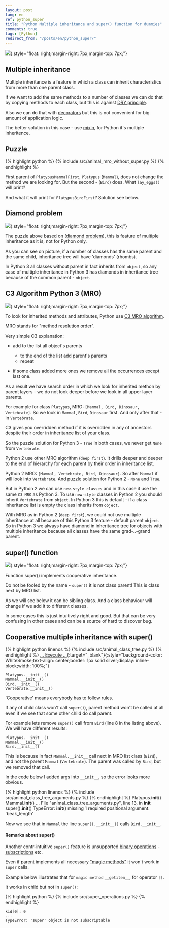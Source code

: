 ```yaml
---
layout: post
lang: en
ref: python_super
title: "Python Multiple inheritance and super() function for dummies"
comments: true
tags: [Python]
redirect_from: "/posts/en/python_super/"
---
```

![](/images/logo_super!.png){:style="float: right;margin-right: 7px;margin-top: 7px;"}


<style type="text/css">
  h2 {
    content: "";
    clear: both;
  }
</style>

## Multiple inheritance
Multiple inheritance is a feature in which a class can inherit characteristics 
from more than one parent class.

If we want to add the same methods to a number of classes we can do that
by copying methods to each class, but this is against 
[DRY principle](https://wikipedia.org/wiki/Don’t_repeat_yourself).

Also we can do that with
[decorators](https://www.python.org/dev/peps/pep-0318/)
but this is not convenient for big amount of application logic.

The better solution in this case - use
 [mixin](https://wikipedia.org/wiki/mixin), for Python it's multiple
 inheritence.


## Puzzle

{% highlight python %}
{% include src/animal_mro_without_super.py %}
{% endhighlight %}

First parent of `PlatypusMammalFirst`, `Platypus` (`Mammal`),
does not change the method we are looking for. 
But the second - (`Bird`) does. What `lay_eggs()` will print?

And what it will print for `PlatypusBirdFirst`?
Solution see below.


## Diamond problem
![](/images/object_diamond_uml.png){:style="float: right;margin-right: 7px;margin-top: 7px;"}
    
The puzzle above based on 
([diamond problem](https://en.wikipedia.org/wiki/Multiple_inheritance#The_diamond_problem)),
this is feature of multiple inheritance as it is, not for Python only.

As you can see on picture, if a number of classes has the same parent and the
same child, inheritance tree will have 'diamonds' (rhombs).

In Python 3 all classes without parent in fact inherits from 
`object`, so any case of multiple inheritance in Python 3 has diamonds in 
inheritance tree because of the common parent - `object`.


## C3 Algorithm Python 3 (MRO)
![](/images/diamond_uml.png){:style="float: right;margin-right: 7px;margin-top: 7px;"}

To look for inherited methods and attributes, Python use 
[C3 MRO algorithm](https://en.wikipedia.org/wiki/C3_linearization).

MRO stands for "method resolution order".

Very simple C3 explanation:

* add to the list all object's parents

  * to the end of the list add parent's parents
  * repeat
  
* if some class added more ones we remove all the occurrences 
except last one.

As a result we have search order in which we look for inherited methon
by parent layers - we do not look deeper before we look in all upper
layer parents.

For example for class `Platypus`, MRO: `[Mammal, Bird, Dinosaur, Vertebrate]`.
So we look in `Mammal`, `Bird`, `Dinosaur` first. 
And only after that - in `Vertebrate`.

C3 gives you overridden method if it is overridden in any of ancestors
despite their order in inheritance list of your class.

So the puzzle solution for Python 3 - `True` in both cases, we never get 
`None` from `Vertebrate`.

Python 2 use other MRO algorithm (`deep first`).
It drills deeper and deeper to the end of hierarchy for each parent by their
order in inheritance list.

Python 2 MRO: `[Mammal, Vertebrate, Bird, Dinosaur]`.
So after `Mammal` if will look into `Vertebrate`. 
And puzzle solution for Python 2 - `None` and `True`.

But in Python 2 we can use `new-style classes` and in this case it use the 
same `C3 MRO` as Python 3. To use `new-style` classes in Python 2 you should 
inherit `Vertebrate` from `object`. 
In Python 3 this is default - if a class inheritance list is empty
the class inherits from `object`.

With MRO as in Python 2 (`deep first`), we could not use multiple inheritance
at all because of this Python 3 feature - default parent `object`. 
So in Python 3 we always have diamond in inheritance tree for objects with
multiple inheritance because all classes have the same grad-..-grand parent.


## super() function
![](/images/animal_class_tree_uml.png){:style="float: right;margin-right: 7px;margin-top: 7px;"}

Function super() implements cooperative inheritance.

Do not be fooled by the name - `super()` it is not class parent!
This is class next by MRO list. 

As we will see below it can be sibling class.
And a class behaviour will change if we add it to different classes.

In some cases this is just intuitively right and good.
But that can be very confusing in other cases and can be a source of hard
to discover bug.


## Cooperative multiple inheritance with super()

{% highlight python linenos %}
{% include src/animal_class_tree.py %}
{% endhighlight %}
[... Execute ...](https://trinket.io/python3/87415de54d){:target="_blank"}{:style="background-color: WhiteSmoke;text-align: center;border: 1px solid silver;display: inline-block;width: 100%;"}

    Platypus.__init__()
    Mammal.__init__()
    Bird.__init__()
    Vertebrate.__init__()


'Cooperative' means everybody has to follow rules.
 
If any of child class won't call `super()`), parent method won't be
called at all even if we see that some other child do call parent.

For example lets remove `super()` call from `Bird` (line 8 in the listing above). 
We will have different results:

    Platypus.__init__()
    Mammal.__init__()
    Bird.__init__()
    
This is because in fact `Mammal.__init__` call next in MRO list class
(`Bird`), and not the parent `Mammal` (`Vertebrate`). 
The parent was called by `Bird`, but we removed that call.

In the code below I added args into `__init__`, so the error looks more obvious.

{% highlight python linenos %}
{% include src/animal_class_tree_arguments.py %}
{% endhighlight %}
    Platypus.__init__()
    Mammal.__init__()
    ...
    File "animal_class_tree_arguments.py", line 13, in __init__
        super().__init__()
    TypeError: __init__() missing 1 required positional argument: 'beak_length'

Now we see that in `Mammal` the line `super().__init__()` calls `Bird.__init__`.


#### Remarks about super()

Another contr-intuitive `super()` feature is unsupported
[binary operations](https://docs.python.org/3/reference/expressions.html#binary-arithmetic-operations) -
[subscriptions](https://docs.python.org/3/reference/expressions.html?highlight=slice#subscriptions)
etc.

Even if parent implements all necessary
["magic methods"](https://docs.python.org/3/library/operator.html)
it won't work in `super` calls. 

Example below illustrates that for `magic method` `__getitem__`, 
for operator `[]`.

It works in child but not in `super()`:

{% highlight python %}
{% include src/super_operations.py %}
{% endhighlight %}

    kid[0]: 0
    ...
    TypeError: 'super' object is not subscriptable
